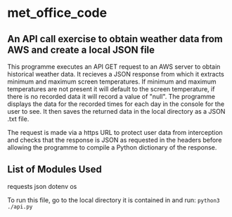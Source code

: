 # met_office_code

## An API call exercise to obtain weather data from AWS and create a local JSON file
This programme executes an API GET request to an AWS server to obtain historical weather data. It recieves a JSON response from which it extracts minimum and maximum screen temperatures. If minimum and maximum temperatures are not present it will default to the screen temperature, if there is no recorded data it will record a value of "null". The programme displays the data for the recorded times for each day in the console for the user to see. It then saves the returned data in the local directory as a JSON .txt file. 

The request is made via a https URL to protect user data from interception and checks that the response is JSON as requested in the headers before allowing the programme to compile a Python dictionary of the response.

## List of Modules Used
requests
json
dotenv 
os

To run this file, go to the local directory it is contained in and run:
`python3 ./api.py`
